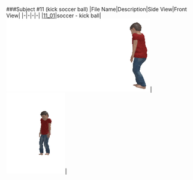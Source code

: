 ###Subject #11 (kick soccer ball)
|File Name|Description|Side View|Front View|
|-|-|-|-|
|[11_01](https://github.com/Shriinivas/cmubvh/raw/main/Sequence-010-014/11/Data/11_01.zip)|soccer - kick ball|<img src="https://github.com/Shriinivas/cmubvhgifs/blob/main/Sequence-010-014/11/11_01_0.gif"/>|<img src="https://github.com/Shriinivas/cmubvhgifs/blob/main/Sequence-010-014/11/11_01_1.gif"/>|
